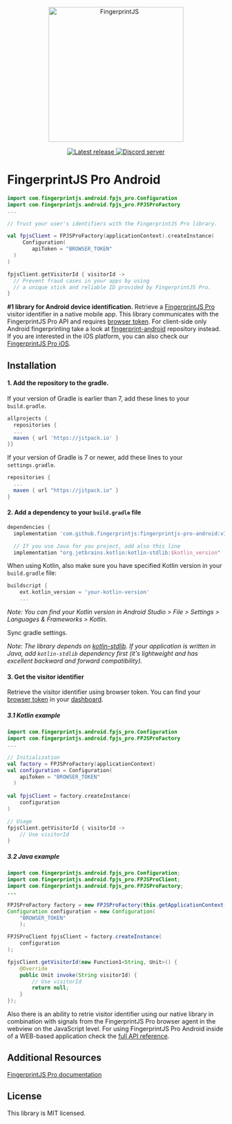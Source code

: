 <p align="center">
  <a href="https://fingerprintjs.com">
    <img src="https://user-images.githubusercontent.com/10922372/129346814-a4e95dbf-cd27-49aa-ae7c-f23dae63b792.png" alt="FingerprintJS" width="312px" />
  </a>
</p>
<p align="center">
  <a href="https://jitpack.io/#fingerprintjs/fingerprintjs-pro-android">
    <img src="https://jitpack.io/v/fingerprintjs/fingerprintjs-pro-android.svg" alt="Latest release">
  </a>
  <a href="https://discord.gg/39EpE2neBg">
    <img src="https://img.shields.io/discord/852099967190433792?style=logo&label=Discord&logo=Discord&logoColor=white" alt="Discord server">
  </a>
</p>

# FingerprintJS Pro Android

```kotlin
import com.fingerprintjs.android.fpjs_pro.Configuration
import com.fingerprintjs.android.fpjs_pro.FPJSProFactory
...

// Trust your user's identifiers with the FingerprintJS Pro library.

val fpjsClient = FPJSProFactory(applicationContext).createInstance(
     Configuration(
        apiToken = "BROWSER_TOKEN"
  )
)

fpjsClient.getVisitorId { visitorId ->
  // Prevent fraud cases in your apps by using
  // a unique stick and reliable ID provided by FingerprintJS Pro.
}

```

**#1 library for Android device identification.**  Retrieve a [FingerprintJS Pro](https://fingerprintjs.com/) visitor identifier in a native mobile app. This library communicates with the FingerprintJS Pro API and requires [browser token](https://dev.fingerprintjs.com/docs). For client-side only Android fingerprinting take a look at [fingerprint-android](https://github.com/fingerprintjs/fingerprint-android) repository instead. If you are interested in the iOS platform, you can also check our [FingerprintJS Pro iOS](https://github.com/fingerprintjs/fingerprintjs-pro-ios).


## Installation

#### 1. Add the repository to the gradle.

If your version of Gradle is earlier than 7, add these lines to your `build.gradle`.


```gradle
allprojects {	
  repositories {
  ...
  maven { url 'https://jitpack.io' }	
}}
```

If your version of Gradle is 7 or newer, add these lines to your `settings.gradle`.
```gradle
repositories {
  ...
  maven { url "https://jitpack.io" }
}
```
#### 2. Add a dependency to your `build.gradle` file

```gradle
dependencies {
  implementation 'com.github.fingerprintjs:fingerprintjs-pro-android:v1.2.0'

  // If you use Java for you project, add also this line
  implementation "org.jetbrains.kotlin:kotlin-stdlib:$kotlin_version"
```

When using Kotlin, also make sure you have specified Kotlin version in your `build.gradle` file:
```gradle
buildscript {
    ext.kotlin_version = 'your-kotlin-version'
    ...
```
*Note: You can find your Kotlin version in Android Studio > File > Settings > Languages & Frameworks > Kotlin.*

Sync gradle settings.

*Note: The library depends on [kotlin-stdlib](https://kotlinlang.org/api/latest/jvm/stdlib/). If your application is written in Java, add `kotlin-stdlib` dependency first (it's lightweight and has excellent backward and forward compatibility).*

#### 3. Get the visitor identifier

Retrieve the visitor identifier using browser token. You can find your [browser token](https://dev.fingerprintjs.com/docs) in your [dashboard](https://dashboard.fingerprintjs.com/subscriptions/).

##### 3.1 Kotlin example
```kotlin
import com.fingerprintjs.android.fpjs_pro.Configuration
import com.fingerprintjs.android.fpjs_pro.FPJSProFactory
...

// Initialization
val factory = FPJSProFactory(applicationContext)
val configuration = Configuration(
    apiToken = "BROWSER_TOKEN"
  )
 
val fpjsClient = factory.createInstance(
    configuration
)

// Usage
fpjsClient.getVisitorId { visitorId ->
    // Use visitorId
}

```
##### 3.2 Java example

```java
import com.fingerprintjs.android.fpjs_pro.Configuration;
import com.fingerprintjs.android.fpjs_pro.FPJSProClient;
import com.fingerprintjs.android.fpjs_pro.FPJSProFactory;
...

FPJSProFactory factory = new FPJSProFactory(this.getApplicationContext());
Configuration configuration = new Configuration(
    "BROWSER_TOKEN"
    );

FPJSProClient fpjsClient = factory.createInstance(
    configuration
);

fpjsClient.getVisitorId(new Function1<String, Unit>() {
    @Override
    public Unit invoke(String visitorId) {
        // Use visitorId
        return null;
    }
});
```
Also there is an ability to retrie visitor identifier using our native library in combination with signals from the FingerprintJS Pro browser agent in the webview on the JavaScript level. For using FingerprintJS Pro Android inside of a WEB-based application check the [full API reference](docs/client_api.md).

## Additional Resources
[FingerprintJS Pro documentation](https://dev.fingerprintjs.com/docs)

## License
This library is MIT licensed.
